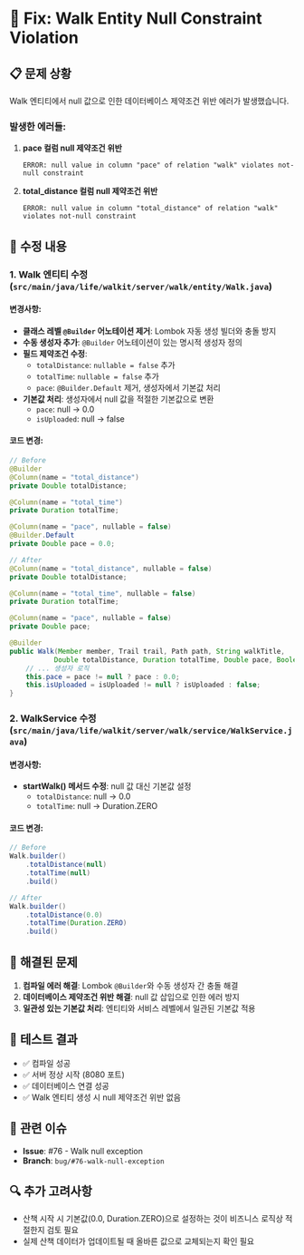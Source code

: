 # 🐛 Fix: Walk Entity Null Constraint Violation

## 📋 문제 상황

Walk 엔티티에서 null 값으로 인한 데이터베이스 제약조건 위반 에러가 발생했습니다.

### 발생한 에러들:
1. **pace 컬럼 null 제약조건 위반**
   ```
   ERROR: null value in column "pace" of relation "walk" violates not-null constraint
   ```

2. **total_distance 컬럼 null 제약조건 위반**
   ```
   ERROR: null value in column "total_distance" of relation "walk" violates not-null constraint
   ```

## 🔧 수정 내용

### 1. Walk 엔티티 수정 (`src/main/java/life/walkit/server/walk/entity/Walk.java`)

#### 변경사항:
- **클래스 레벨 `@Builder` 어노테이션 제거**: Lombok 자동 생성 빌더와 충돌 방지
- **수동 생성자 추가**: `@Builder` 어노테이션이 있는 명시적 생성자 정의
- **필드 제약조건 수정**:
  - `totalDistance`: `nullable = false` 추가
  - `totalTime`: `nullable = false` 추가
  - `pace`: `@Builder.Default` 제거, 생성자에서 기본값 처리
- **기본값 처리**: 생성자에서 null 값을 적절한 기본값으로 변환
  - `pace`: null → 0.0
  - `isUploaded`: null → false

#### 코드 변경:
```java
// Before
@Builder
@Column(name = "total_distance")
private Double totalDistance;

@Column(name = "total_time")
private Duration totalTime;

@Column(name = "pace", nullable = false)
@Builder.Default
private Double pace = 0.0;

// After
@Column(name = "total_distance", nullable = false)
private Double totalDistance;

@Column(name = "total_time", nullable = false)
private Duration totalTime;

@Column(name = "pace", nullable = false)
private Double pace;

@Builder
public Walk(Member member, Trail trail, Path path, String walkTitle,
           Double totalDistance, Duration totalTime, Double pace, Boolean isUploaded) {
    // ... 생성자 로직
    this.pace = pace != null ? pace : 0.0;
    this.isUploaded = isUploaded != null ? isUploaded : false;
}
```

### 2. WalkService 수정 (`src/main/java/life/walkit/server/walk/service/WalkService.java`)

#### 변경사항:
- **startWalk() 메서드 수정**: null 값 대신 기본값 설정
  - `totalDistance`: null → 0.0
  - `totalTime`: null → Duration.ZERO

#### 코드 변경:
```java
// Before
Walk.builder()
    .totalDistance(null)
    .totalTime(null)
    .build()

// After
Walk.builder()
    .totalDistance(0.0)
    .totalTime(Duration.ZERO)
    .build()
```

## 🎯 해결된 문제

1. **컴파일 에러 해결**: Lombok `@Builder`와 수동 생성자 간 충돌 해결
2. **데이터베이스 제약조건 위반 해결**: null 값 삽입으로 인한 에러 방지
3. **일관성 있는 기본값 처리**: 엔티티와 서비스 레벨에서 일관된 기본값 적용

## 🧪 테스트 결과

- ✅ 컴파일 성공
- ✅ 서버 정상 시작 (8080 포트)
- ✅ 데이터베이스 연결 성공
- ✅ Walk 엔티티 생성 시 null 제약조건 위반 없음

## 📝 관련 이슈

- **Issue**: #76 - Walk null exception
- **Branch**: `bug/#76-walk-null-exception`

## 🔍 추가 고려사항

- 산책 시작 시 기본값(0.0, Duration.ZERO)으로 설정하는 것이 비즈니스 로직상 적절한지 검토 필요
- 실제 산책 데이터가 업데이트될 때 올바른 값으로 교체되는지 확인 필요 
